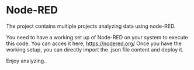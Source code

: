# Node-RED
The project contains multiple projects analyzing data using node-RED.

You need to have a working set up of Node-RED on your system to execute this code. You can acces it here, https://nodered.org/
Once you have the working setup, you can directly import the .json file content and deploy it.

Enjoy analyzing..
